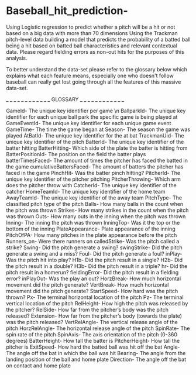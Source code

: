 # Baseball_hit_prediction-
 Using Logistic regression to predict whether a pitch will be a hit or not based on a big data with more than 70 dimensions  Using the Trackman pitch-level data building a model that predicts the probability of a batted ball being a hit based on batted ball characteristics and relevant contextual data. Please regard fielding errors as non-out hits for the purposes of this analysis.

To better understand the data-set please refer to the glossary below which explains what each feature means, especially one who doesn't follow baseball can really get lost going through all the features of this massive data-set. 

_ _ _ _ _ _ _ _ _ _ _ _ GLOSSARY _ _ _ _ _ _ _ _ _ _ _ _

GameId- The unique key identifier per game \n
BallparkId- The unique key identifier for each unique ball park the specific game is being played at 
GameEventId- The unique key identifier for each unique game event 
GameTime- The time the game began at 
Season- The season the game was played 
AtBatId- The unique key identifier for the at bat 
TrackmanUid- The unique key identifier of the pitch 
BatterId- The unique key identifier of the batter hitting 
BatterHitting- Which side of the plate the batter is hitting from 
BatterPositionId- The position on the field the batter plays 
batterTimesFaced- The amount of times the pitcher has faced the batted in the game 
cumulativeBattersFaced- The amount of batters the pitcher has faced in the game 
PinchHit- Was the batter pinch hitting? 
PitcherId- The unique key identifier of the pitcher pitching 
PitcherThrowing- Which arm does the pitcher throw with 
CatcherId- The unique key identifier of the catcher 
HomeTeamId- The unique key identifier of the home team 
AwayTeamId- The unique key identifier of the away team 
PitchType- The classified pitch type of the pitch 
Balls- How many balls in the count when the pitch was thrown 
Strikes- How many strikes in the count when the pitch was thrown 
Outs- How many outs in the inning when the pitch was thrown 
Inning- The inning the pitch was thrown 
InningTop- Was it the top or the bottom of the inning 
PlateAppearance- Plate appearance of the inning 
PitchOfPA- How many pitches in the plate appearance before the pitch 
Runners_on- Were there runners on 
calledStrike- Was the pitch called a strike? 
Swing- Did the pitch generate a swing? 
swingStrike- Did the pitch generate a swing and a miss? 
Foul- Did the pitch generate a foul? 
inPlay- Was the pitch hit into play? 
H1b- Did the pitch result in a single? 
H2b- Did the pitch result in a double? 
H3b- Did the pitch result in a triple? 
hr- Did the pitch result in a homerun? 
fieldingError- Did the pitch result in a fielding error? 
inPlayOut- Was the play an out? 
HorzBreak- How much horizontal movement did the pitch generate? 
VertBreak- How much horizontal movement did the pitch generate? 
StartSpeed- How hard was the pitch thrown? 
Px- The terminal horizontal location of the pitch 
Pz- The terminal vertical location of the pitch 
RelHeight- How high the pitch was released by the pitcher? 
RelSide- How far from the pitcher’s body was the pitch released? 
Extension- How far from the pitcher’s body (towards the plate) was the pitch released? 
VertRelAngle- The vertical release angle of the pitch 
HorzRelAngle- The horizontal release angle of the pitch 
SpinRate- The spin rate of the pitch 
SpinAxis- The axis orientation of the pitch (0-360 degrees) 
BatterHeight- How tall the batter is 
PitcherHeight- How tall the pitcher is 
ExitSpeed- How hard the batted ball was hit off the bat 
Angle- The angle off the bat in which the ball was hit 
Bearing- The angle from the landing position of the ball and home plate 
Direction- The angle off the bat on contact and home plate 
